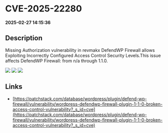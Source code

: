 # CVE-2025-22280

**2025-02-27 14:15:36**

## Description
Missing Authorization vulnerability in revmakx DefendWP Firewall allows Exploiting Incorrectly Configured Access Control Security Levels.This issue affects DefendWP Firewall: from n/a through 1.1.0.

![](https://img.shields.io/static/v1?label=Score&message=7.6&color=red)
![](https://img.shields.io/static/v1?label=Severity&message=HIGH&color=red)
![](https://img.shields.io/static/v1?label=CWE&message=Auth&color=green)

## Links
- [https://patchstack.com/database/wordpress/plugin/defend-wp-firewall/vulnerability/wordpress-defendwp-firewall-plugin-1-1-0-broken-access-control-vulnerability?_s_id=cve](https://patchstack.com/database/wordpress/plugin/defend-wp-firewall/vulnerability/wordpress-defendwp-firewall-plugin-1-1-0-broken-access-control-vulnerability?_s_id=cve)

